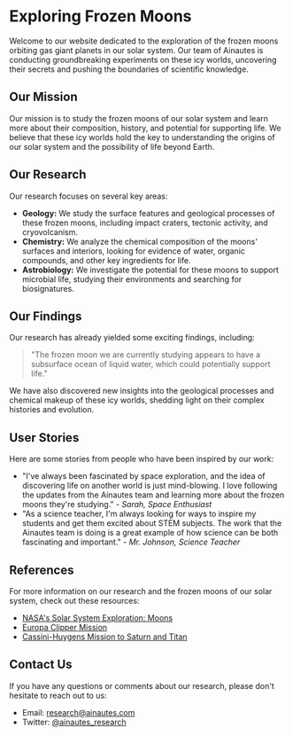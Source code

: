 <!--font:Poppins-->

# Exploring Frozen Moons

Welcome to our website dedicated to the exploration of the frozen moons orbiting gas giant planets in our solar system. Our team of Ainautes is conducting groundbreaking experiments on these icy worlds, uncovering their secrets and pushing the boundaries of scientific knowledge.

## Our Mission

Our mission is to study the frozen moons of our solar system and learn more about their composition, history, and potential for supporting life. We believe that these icy worlds hold the key to understanding the origins of our solar system and the possibility of life beyond Earth.

## Our Research

Our research focuses on several key areas:

-   **Geology:** We study the surface features and geological processes of these frozen moons, including impact craters, tectonic activity, and cryovolcanism.
-   **Chemistry:** We analyze the chemical composition of the moons' surfaces and interiors, looking for evidence of water, organic compounds, and other key ingredients for life.
-   **Astrobiology:** We investigate the potential for these moons to support microbial life, studying their environments and searching for biosignatures.

## Our Findings

Our research has already yielded some exciting findings, including:

> "The frozen moon we are currently studying appears to have a subsurface ocean of liquid water, which could potentially support life."

We have also discovered new insights into the geological processes and chemical makeup of these icy worlds, shedding light on their complex histories and evolution.

## User Stories

Here are some stories from people who have been inspired by our work:

-   "I've always been fascinated by space exploration, and the idea of discovering life on another world is just mind-blowing. I love following the updates from the Ainautes team and learning more about the frozen moons they're studying." - _Sarah, Space Enthusiast_
-   "As a science teacher, I'm always looking for ways to inspire my students and get them excited about STEM subjects. The work that the Ainautes team is doing is a great example of how science can be both fascinating and important." - _Mr. Johnson, Science Teacher_

## References

For more information on our research and the frozen moons of our solar system, check out these resources:

-   [NASA's Solar System Exploration: Moons](#)
-   [Europa Clipper Mission](#)
-   [Cassini-Huygens Mission to Saturn and Titan](#)

## Contact Us

If you have any questions or comments about our research, please don't hesitate to reach out to us:

-   Email: [research@ainautes.com](mailto:research@ainautes.com)
-   Twitter: [@ainautes_research](#)

<!--

Write me content for website with wallpaper which alt text is:

"A team of Ainautes conducting experiments on a massive, frozen moon orbiting a gas giant planet."

The name/title of the page should not be 1:1 copy of the alt text but rather a real content of the website which is using this wallpaper.

- Use markdown format
- Start with heading
- Heading should be short and concise
- The content should look like a real website
- The website should not be about the wallpaper, wallpaper is just a related background
- Heading should be contain work "wallpaper" or "background"
- Include real sections like references, contact, user stories, etc. use things relevant to the page purpose.
- Feel free to use structure like headings, bullets, numbering, blockquotes, paragraphs, horizontal lines, etc.
- You can use formatting like bold or _italic_
- You can include UTF-8 emojis
- Links should be only #hash anchors (and you can refer to the document itself)
- Do not include images


---


# Exploring the Frozen Moons of Our Solar System

Welcome to our website dedicated to the exploration of the frozen moons orbiting gas giant planets in our solar system. Our team of Ainautes is conducting groundbreaking experiments on these icy worlds, uncovering their secrets and pushing the boundaries of scientific knowledge.

## Our Mission

Our mission is to study the frozen moons of our solar system and learn more about their composition, history, and potential for supporting life. We believe that these icy worlds hold the key to understanding the origins of our solar system and the possibility of life beyond Earth.

## Our Research

Our research focuses on several key areas:

- **Geology:** We study the surface features and geological processes of these frozen moons, including impact craters, tectonic activity, and cryovolcanism.
- **Chemistry:** We analyze the chemical composition of the moons' surfaces and interiors, looking for evidence of water, organic compounds, and other key ingredients for life.
- **Astrobiology:** We investigate the potential for these moons to support microbial life, studying their environments and searching for biosignatures.

## Our Findings

Our research has already yielded some exciting findings, including:

> "The frozen moon we are currently studying appears to have a subsurface ocean of liquid water, which could potentially support life."

We have also discovered new insights into the geological processes and chemical makeup of these icy worlds, shedding light on their complex histories and evolution.

## User Stories

Here are some stories from people who have been inspired by our work:

- "I've always been fascinated by space exploration, and the idea of discovering life on another world is just mind-blowing. I love following the updates from the Ainautes team and learning more about the frozen moons they're studying." - *Sarah, Space Enthusiast*
- "As a science teacher, I'm always looking for ways to inspire my students and get them excited about STEM subjects. The work that the Ainautes team is doing is a great example of how science can be both fascinating and important." - *Mr. Johnson, Science Teacher*

## References

For more information on our research and the frozen moons of our solar system, check out these resources:

- [NASA's Solar System Exploration: Moons](#)
- [Europa Clipper Mission](#)
- [Cassini-Huygens Mission to Saturn and Titan](#)

## Contact Us

If you have any questions or comments about our research, please don't hesitate to reach out to us:

- Email: [research@ainautes.com](mailto:research@ainautes.com)
- Twitter: [@ainautes_research](#)


---


Write me a Google font which is best fitting for the website.

Pick from the list:
- Lato
- IBM Plex Sans
- Roboto
- Barlow Condensed
- Cabin
- Poppins
- Inter
- Futura
- Barlow Condensed
- Dancing Script
- Orbitron
- Raleway
- Exo 2
- Alegreya
- Cinzel
- Lobster
- Montserrat
- Cinzel Decorative
- Playfair Display
- Cormorant Garamond
- Great Vibes
- Open Sans


Write just the font name nothing else.


---


Poppins

-->
